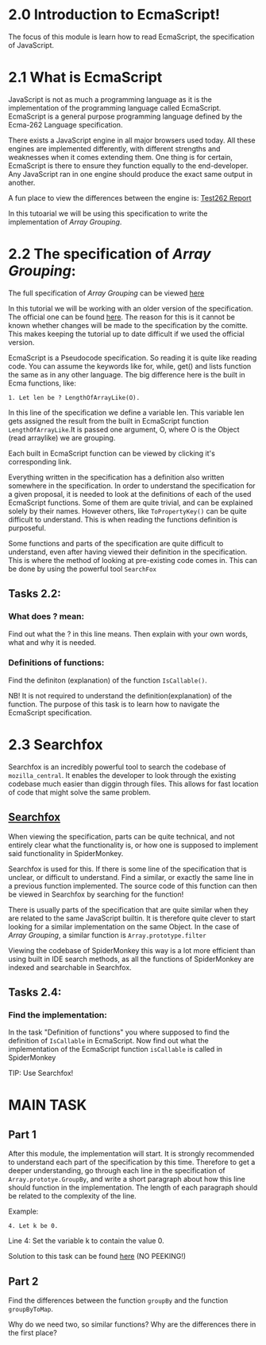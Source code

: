 # 2.0 Introduction to EcmaScript!

The focus of this module is learn how to read EcmaScript, the specification of JavaScript. 


# 2.1 What is EcmaScript

JavaScript is not as much a programming language as it is the implementation of the programming language called EcmaScript. EcmaScript is a general purpose programming language defined by the Ecma-262 Language specification. 

There exists a JavaScript engine in all major browsers used today. All these engines are implemented differently, with different strengths and weaknesses when it comes extending them. One thing is for certain, EcmaScript is there to ensure they function equally to the end-developer. Any JavaScript ran in one engine should produce the exact same output in another. 

A fun place to view the differences between the engine is: [Test262 Report](https://test262.report/)

In this tutoarial we will be using this specification to write the implementation of _Array Grouping_. 

# 2.2 The specification of _Array Grouping_:

The full specification of _Array Grouping_ can be viewed [here](./Resources/Specification_Array_Grouping.md)

In this tutorial we will be working with an older version of the specification. The official one can be found [here](https://tc39.es/proposal-array-grouping/). The reason for this is it cannot be known whether changes will be made to the specification by the comitte. This makes keeping the tutorial up to date difficult if we used the official version.

EcmaScript is a Pseudocode specification. So reading it is quite like reading code. You can assume the keywords like for, while, get() and lists function the same as in any other language. The big difference here is the built in Ecma functions, like: 

```
1. Let len be ? LengthOfArrayLike(O).
```

In this line of the specification we define a variable len. This variable len gets assigned the result from the built in EcmaScript function `LengthOfArrayLike`.It is passed one argument, O, where O is the Object (read arraylike) we are grouping. 

Each built in EcmaScript function can be viewed by clicking it's corresponding link. 

Everything written in the specification has a definition also written somewhere in the specification. In order to understand the specification for a given proposal, it is needed to look at the definitions of each of the used EcmaScript functions. Some of them are quite trivial, and can be explained solely by their names. However others, like `ToPropertyKey()` can be quite difficult to understand. This is when reading the functions definition is purposeful. 

Some functions and parts of the specification are quite difficult to understand, even after having viewed their definition in the specification. This is where the method of looking at pre-existing code comes in. This can be done by using the powerful tool `SearchFox`

## Tasks 2.2:

### What does ? mean:

Find out what the ? in this line means. Then explain with your own words, what and why it is needed. 

### Definitions of functions:

Find the definiton (explanation) of the function `IsCallable()`. 

NB! It is not required to understand the definition(explanation) of the function. The purpose of this task is to learn how to navigate the EcmaScript specification. 

# 2.3 Searchfox

Searchfox is an incredibly powerful tool to search the codebase of `mozilla_central`. It enables the developer to look through the existing codebase much easier than diggin through files. This allows for fast location of code that might solve the same problem. 

## [Searchfox](https://searchfox.org)

When viewing the specification, parts can be quite technical, and not entirely clear what the functionality is, or how one is supposed to implement said functionality in SpiderMonkey. 

Searchfox is used for this. If there is some line of the specification that is unclear, or difficult to understand. Find a similar, or exactly the same line in a previous function implemented. The source code of this function can then be viewed in Searchfox by searching for the function!

There is usually parts of the specification that are quite similar when they are related to the same JavaScript builtin. It is therefore quite clever to start looking for a similar implementation on the same Object. In the case of _Array Grouping_, a similar function is `Array.prototype.filter`

Viewing the codebase of SpiderMonkey this way is a lot more efficient than using built in IDE search methods, as all the functions of SpiderMonkey are indexed and searchable in Searchfox. 

## Tasks 2.4:

### Find the implementation:

In the task "Definition of functions" you where supposed to find the definition of `IsCallable` in EcmaScript. 
Now find out what the implementation of the EcmaScript function `isCallable` is called in SpiderMonkey

TIP: Use Searchfox!

# MAIN TASK

## Part 1

After this module, the implementation will start. It is strongly recommended to understand each part of the specification by this time. Therefore to get a deeper understanding, go through each line in the specification of `Array.prototye.GroupBy`, and write a short paragraph about how this line should function in the implementation. The length of each paragraph should be related to the complexity of the line. 

Example:

```
4. Let k be 0.
```
Line 4: Set the variable k to contain the value 0.

Solution to this task can be found [here](Solution\Main_TASK_Mod2.md) (NO PEEKING!)


## Part 2

Find the differences between the function `groupBy` and the function `groupByToMap`. 

Why do we need two, so similar functions?
Why are the differences there in the first place?
